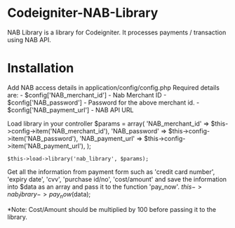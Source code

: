 Codeigniter-NAB-Library
=======================

NAB Library is a library for Codeigniter. It processes payments / transaction using NAB API.


# Installation

Add NAB access details in application/config/config.php
	Required details are:
	- $config['NAB_merchant_id'] - Nab Merchant ID
	- $config['NAB_password'] - Password for the above merchant id.
	- $config['NAB_payment_url'] - NAB API URL

Load library in your controller
	$params = array(
				'NAB_merchant_id'	=>	$this->config->item('NAB_merchant_id'),
				'NAB_password'		=>	$this->config->item('NAB_password'),
				'NAB_payment_url'	=>	$this->config->item('NAB_payment_url'),
			);

	$this->load->library('nab_library', $params);

Get all the information from payment form such as 'credit card number', 'expiry date', 'cvv', 'purchase id/no', 'cost/amount' and save the information into $data as an array and pass it to the function 'pay_now'.
	$this->nab_library->pay_now($data);

*Note: Cost/Amount should be multiplied by 100 before passing it to the library.